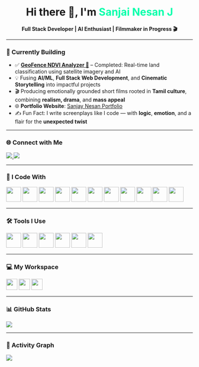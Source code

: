 <h1 align="center">Hi there 👋, I'm <span style="color:#00FFAA">Sanjai Nesan J</span></h1>

<p align="center">
  <b>Full Stack Developer | AI Enthusiast | Filmmaker in Progress 🎬</b><br>
</p>

---

### 🚀 Currently Building
- ✅ [**GeoFence NDVI Analyzer 🌿**](https://github.com/sanjaynesan-05/GEOFENCE) – Completed: Real-time land classification using satellite imagery and AI  
- 💡 Fusing **AI/ML**, **Full Stack Web Development**, and **Cinematic Storytelling** into impactful projects  
- 🎬 Producing emotionally grounded short films rooted in **Tamil culture**, combining **realism, drama**, and **mass appeal**  
- 🌐 **Portfolio Website**: [Sanjay Nesan Portfolio](https://sanjay-nesan-j.web.app/)   
- ✍️ Fun Fact: I write screenplays like I code — with **logic**, **emotion**, and a flair for the **unexpected twist**

---

### 🌐 Connect with Me  
<p>
  <a href="https://www.linkedin.com/in/sanjaynesanj/">
    <img src="https://img.shields.io/badge/LinkedIn-0077B5?style=for-the-badge&logo=linkedin&logoColor=white" />
  </a>
  <a href="https://instagram.com/lordsmagan">
    <img src="https://img.shields.io/badge/Instagram-E4405F?style=for-the-badge&logo=instagram&logoColor=white" />
  </a>
</p>

---

### 🧠 I Code With  
<p>
  <img height="40" src="https://img.icons8.com/color/48/000000/python.png"/>
  <img height="40" src="https://img.icons8.com/color/48/000000/javascript.png"/>
  <img height="40" src="https://img.icons8.com/color/48/000000/html-5.png"/>
  <img height="40" src="https://img.icons8.com/color/48/000000/css3.png"/>
  <img height="40" src="https://img.icons8.com/color/48/000000/bootstrap.png"/>
  <img height="40" src="https://img.icons8.com/color/48/null/nodejs.png"/>
  <img height="40" src="https://img.icons8.com/color/48/000000/mongodb.png"/>
  <img height="40" src="https://img.icons8.com/color/48/000000/mysql-logo.png"/>
  <img height="40" src="https://img.icons8.com/color/48/000000/react-native.png"/>
  <img height="40" src="https://img.icons8.com/color/48/000000/firebase.png"/>
  <img height="40" src="https://img.icons8.com/color/48/google-earth--v3.png"/>
</p>

---

### 🛠️ Tools I Use  
<p>
  <img height="40" src="https://img.icons8.com/color/48/000000/visual-studio-code-2019.png"/>
  <img height="40" src="https://img.icons8.com/color/48/000000/git.png"/>
  <img height="40" src="https://img.icons8.com/fluency/48/canva.png"/>
  <img height="40" src="https://img.icons8.com/color/48/000000/figma--v1.png"/>
  <img height="40" src="https://img.icons8.com/color/48/null/adobe-photoshop--v1.png"/>
  <img height="40" src="https://img.icons8.com/color/48/adobe-illustrator--v1.png"/>
</p>

---

### 💻 My Workspace  
<p>
  <img height="30" src="https://img.shields.io/badge/Windows-11-0078D6?style=for-the-badge&logo=windows&logoColor=white"/>
  <img height="30" src="https://img.shields.io/badge/NVIDIA-GTX1650-76B900?style=for-the-badge&logo=nvidia&logoColor=white"/>
  <img height="30" src="https://img.shields.io/badge/Intel-i5_10th-0071C5?style=for-the-badge&logo=intel&logoColor=white"/>
</p>

---

### 📊 GitHub Stats  
<p>
  <img src="https://github-readme-stats.vercel.app/api?username=sanjaynesan-05&theme=tokyonight&show_icons=true&hide=issues" />
</p>

---

### 🚀 Activity Graph  
<p>
  <img src="https://github-readme-activity-graph.vercel.app/graph?username=sanjaynesan-05&bg_color=000000&color=00FFAA&line=00FF90&point=FFFFFF&area=true&hide_border=true" />
</p>
